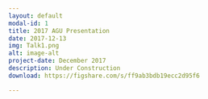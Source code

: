 ```yaml
---
layout: default
modal-id: 1
title: 2017 AGU Presentation
date: 2017-12-13
img: Talk1.png
alt: image-alt
project-date: December 2017
description: Under Construction
download: https://figshare.com/s/ff9ab3bdb19ecc2d95f6

---
```

